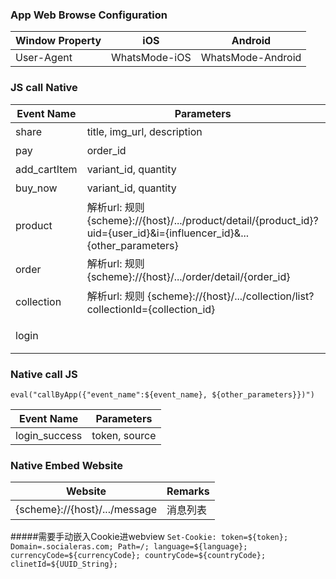 ### App Web Browse Configuration

| Window Property | iOS  | Android |
|---|---|---|
|User-Agent|WhatsMode-iOS|WhatsMode-Android|

### JS call Native

| Event Name | Parameters | Remarks | 
|---|---|---|
| share | title, img_url, description | 分享 |
| pay | order_id | 支付|
| add_cartItem | variant_id, quantity | 加购 |
| buy_now | variant_id, quantity | 立即购买 |
| product | 解析url: 规则 {scheme}://{host}/.../product/detail/{product_id}?uid={user_id}&i={influencer_id}&...{other_parameters} |商品详情|
| order | 解析url: 规则 {scheme}://{host}/.../order/detail/{order_id} |订单详情|
| collection | 解析url: 规则 {scheme}://{host}/.../collection/list?collectionId={collection_id} |活动的商品列表|
| login | | 登录/注册|

### Native call JS
`eval("callByApp({"event_name":${event_name}, ${other_parameters}})")`

| Event Name | Parameters |
|---|---|
|login_success|token, source|


### Native Embed Website
| Website | Remarks |
|---|---|
|{scheme}://{host}/.../message|消息列表|

#####需要手动嵌入Cookie进webview
`Set-Cookie: token=${token}; Domain=.socialeras.com; Path=/; language=${language}; currencyCode=${currencyCode}; countryCode=${countryCode}; clinetId=${UUID_String};`